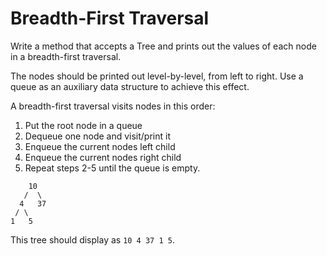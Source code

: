 # Breadth-First Traversal
Write a method that accepts a Tree and prints out the values of each
node in a breadth-first traversal.

The nodes should be printed out level-by-level, from left to right.
Use a queue as an auxiliary data structure to achieve this effect.

A breadth-first traversal visits nodes in this order:

1. Put the root node in a queue
2. Dequeue one node and visit/print it
3. Enqueue the current nodes left child
4. Enqueue the current nodes right child
5. Repeat steps 2-5 until the queue is empty.

```
    10
   /  \
  4   37
 / \
1   5
```

This tree should display as `10 4 37 1 5`.
